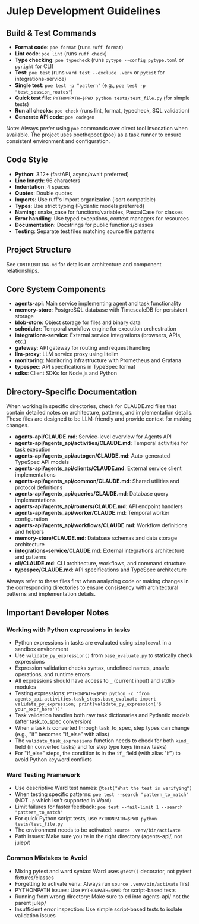 # Julep Development Guidelines

## Build & Test Commands
- **Format code**: `poe format` (runs `ruff format`)
- **Lint code**: `poe lint` (runs `ruff check`)
- **Type checking**: `poe typecheck` (runs `pytype --config pytype.toml` or `pyright` for CLI)
- **Test**: `poe test` (runs `ward test --exclude .venv` or `pytest` for integrations-service)
- **Single test**: `poe test -p "pattern"` (e.g., `poe test -p "test_session_routes"`)
- **Quick test file**: `PYTHONPATH=$PWD python tests/test_file.py` (for simple tests)
- **Run all checks**: `poe check` (runs lint, format, typecheck, SQL validation)
- **Generate API code**: `poe codegen`

Note: Always prefer using `poe` commands over direct tool invocation when available. The project uses poethepoet (poe) as a task runner to ensure consistent environment and configuration.

## Code Style
- **Python**: 3.12+ (fastAPI, async/await preferred)
- **Line length**: 96 characters
- **Indentation**: 4 spaces
- **Quotes**: Double quotes
- **Imports**: Use ruff's import organization (isort compatible)
- **Types**: Use strict typing (Pydantic models preferred)
- **Naming**: snake_case for functions/variables, PascalCase for classes
- **Error handling**: Use typed exceptions, context managers for resources
- **Documentation**: Docstrings for public functions/classes
- **Testing**: Separate test files matching source file patterns

## Project Structure
See `CONTRIBUTING.md` for details on architecture and component relationships.

## Core System Components
- **agents-api**: Main service implementing agent and task functionality
- **memory-store**: PostgreSQL database with TimescaleDB for persistent storage
- **blob-store**: Object storage for files and binary data
- **scheduler**: Temporal workflow engine for execution orchestration  
- **integrations-service**: External service integrations (browsers, APIs, etc.)
- **gateway**: API gateway for routing and request handling
- **llm-proxy**: LLM service proxy using litellm
- **monitoring**: Monitoring infrastructure with Prometheus and Grafana
- **typespec**: API specifications in TypeSpec format
- **sdks**: Client SDKs for Node.js and Python

## Directory-Specific Documentation
When working in specific directories, check for CLAUDE.md files that contain detailed notes on architecture, patterns, and implementation details. These files are designed to be LLM-friendly and provide context for making changes.

- **agents-api/CLAUDE.md**: Service-level overview for Agents API
- **agents-api/agents_api/activities/CLAUDE.md**: Temporal activities for task execution
- **agents-api/agents_api/autogen/CLAUDE.md**: Auto-generated TypeSpec API models
- **agents-api/agents_api/clients/CLAUDE.md**: External service client implementations
- **agents-api/agents_api/common/CLAUDE.md**: Shared utilities and protocol definitions
- **agents-api/agents_api/queries/CLAUDE.md**: Database query implementations
- **agents-api/agents_api/routers/CLAUDE.md**: API endpoint handlers
- **agents-api/agents_api/worker/CLAUDE.md**: Temporal worker configuration
- **agents-api/agents_api/workflows/CLAUDE.md**: Workflow definitions and helpers
- **memory-store/CLAUDE.md**: Database schemas and data storage architecture
- **integrations-service/CLAUDE.md**: External integrations architecture and patterns
- **cli/CLAUDE.md**: CLI architecture, workflows, and command structure
- **typespec/CLAUDE.md**: API specifications and TypeSpec architecture

Always refer to these files first when analyzing code or making changes in the corresponding directories to ensure consistency with architectural patterns and implementation details.

## Important Developer Notes

### Working with Python expressions in tasks
- Python expressions in tasks are evaluated using `simpleeval` in a sandbox environment
- Use `validate_py_expression()` from `base_evaluate.py` to statically check expressions
- Expression validation checks syntax, undefined names, unsafe operations, and runtime errors
- All expressions should have access to `_` (current input) and stdlib modules 
- Testing expressions: `PYTHONPATH=$PWD python -c "from agents_api.activities.task_steps.base_evaluate import validate_py_expression; print(validate_py_expression('$ your_expr_here'))"` 
- Task validation handles both raw task dictionaries and Pydantic models (after task_to_spec conversion)
- When a task is converted through task_to_spec, step types can change (e.g., "if" becomes "if_else" with alias)
- The `validate_task_expressions` function needs to check for both `kind_` field (in converted tasks) and for step type keys (in raw tasks)
- For "if_else" steps, the condition is in the `if_` field (with alias "if") to avoid Python keyword conflicts

### Ward Testing Framework 
- Use descriptive Ward test names: `@test("What the test is verifying")`
- When testing specific patterns: `poe test --search "pattern_to_match"` (NOT `-p` which isn't supported in Ward)
- Limit failures for faster feedback: `poe test --fail-limit 1 --search "pattern_to_match"`
- For quick Python script tests, use `PYTHONPATH=$PWD python tests/test_file.py`
- The environment needs to be activated: `source .venv/bin/activate`
- Path issues: Make sure you're in the right directory (agents-api/, not julep/)

### Common Mistakes to Avoid
- Mixing pytest and ward syntax: Ward uses `@test()` decorator, not pytest fixtures/classes
- Forgetting to activate venv: Always run `source .venv/bin/activate` first
- PYTHONPATH issues: Use `PYTHONPATH=$PWD` for script-based tests
- Running from wrong directory: Make sure to cd into agents-api/ not the parent julep/
- Insufficient error inspection: Use simple script-based tests to isolate validation issues